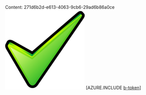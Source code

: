 Content: 271d6b2d-e613-4063-9cb6-29ad6b86a0ce![image](f3b72ac4-d884-4ac7-b827-2f970a9884f7.png)
[AZURE.INCLUDE [b-token](66bb4e4f-db1b-4059-a2f2-8242a360301c.md)]
